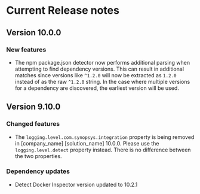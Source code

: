 # Current Release notes

## Version 10.0.0

### New features

* The npm package.json detector now performs additional parsing when attempting to find dependency versions. This can result in additional matches since versions like `^1.2.0` will now be extracted as `1.2.0` instead of as the raw `^1.2.0` string. In the case where multiple versions for a dependency are discovered, the earliest version will be used.

## Version 9.10.0

### Changed features

* The `logging.level.com.synopsys.integration` property is being removed in [company_name] [solution_name] 10.0.0. Please use the `logging.level.detect` property instead. There is no difference between the two properties.

### Dependency updates

* Detect Docker Inspector version updated to 10.2.1
